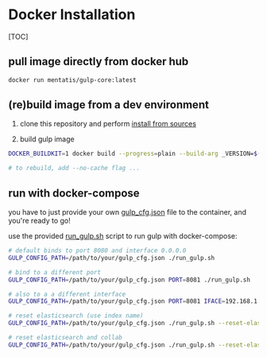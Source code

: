 # Docker Installation

[TOC]

## pull image directly from docker hub

```bash
docker run mentatis/gulp-core:latest
```

## (re)build image from a dev environment

1. clone this repository and perform [install from sources](<./Install Dev.md>)

2. build gulp image

~~~bash
DOCKER_BUILDKIT=1 docker build --progress=plain --build-arg _VERSION=$(git describe --tags --always) --rm -t gulp-core .

# to rebuild, add --no-cache flag ...
~~~

## run with docker-compose

you have to just provide your own [gulp_cfg.json](../gulp_cfg_template.json) file to the container, and you're ready to go!

use the provided [run_gulp.sh](../run_gulp.sh) script to run gulp with docker-compose:

```bash
# default binds to port 8080 and interface 0.0.0.0
GULP_CONFIG_PATH=/path/to/your/gulp_cfg.json ./run_gulp.sh

# bind to a different port
GULP_CONFIG_PATH=/path/to/your/gulp_cfg.json PORT=8081 ./run_gulp.sh

# also to a a different interface
GULP_CONFIG_PATH=/path/to/your/gulp_cfg.json PORT=8081 IFACE=192.168.1.1 ./run_gulp.sh

# reset elasticsearch (use index name)
GULP_CONFIG_PATH=/path/to/your/gulp_cfg.json ./run_gulp.sh --reset-elastic myidx

# reset elasticsearch and collab
GULP_CONFIG_PATH=/path/to/your/gulp_cfg.json ./run_gulp.sh --reset-elastic myidx --reset-collab
```
